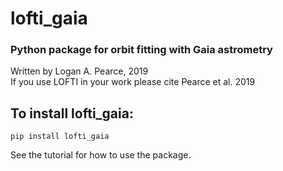 # lofti_gaia
### Python package for orbit fitting with Gaia astrometry
Written by Logan A. Pearce, 2019<br>
If you use LOFTI in your work please cite Pearce et al. 2019

## To install lofti_gaia:
    pip install lofti_gaia
    
See the tutorial for how to use the package.
